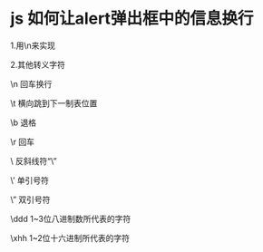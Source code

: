 # js 如何让alert弹出框中的信息换行

1.用\n来实现

2.其他转义字符

\n 回车换行

\t  横向跳到下一制表位置

\b  退格

\r   回车

\\   反斜线符“\”

\’ 单引号符

\”  双引号符

\ddd 1~3位八进制数所代表的字符

\xhh 1~2位十六进制所代表的字符







